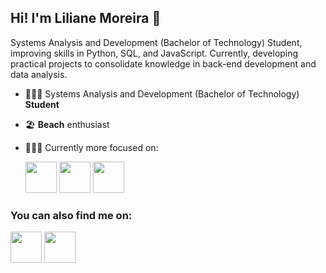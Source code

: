## Hi! I'm Liliane Moreira 👋
Systems Analysis and Development (Bachelor of Technology) Student, improving skills in Python, SQL, and JavaScript. Currently, developing practical projects to consolidate knowledge in back-end development and data analysis.

- 👩🏻‍🎓 Systems Analysis and Development (Bachelor of Technology) **Student**
- 🏖️ **Beach** enthusiast
- 👩🏻‍💻 Currently more focused on:

  <div display = "inline">
  <img widht= "50" height = "50" src = "https://github.com/user-attachments/assets/e1089722-7cec-409e-8739-3007bc8d2ec8"/>
  <img widht = "50" height = "50" src = "https://github.com/user-attachments/assets/fdc2cc94-ab2a-4f6c-85e9-41f5ac9d1539"/>
  <img widht = "50" height = "50" src="https://devicon-website.vercel.app/api/javascript/original.svg"></img>

 </div>

### You can also find me on: 

  <img widht = "50" height = "50" src= "https://github.com/user-attachments/assets/106b34e2-026a-4bf5-b44b-4b0d8bd44a42" />
  <img widht = "50" height = "50" src="https://github.com/user-attachments/assets/e71c1533-7527-449e-8f18-ab07023aa331" />





